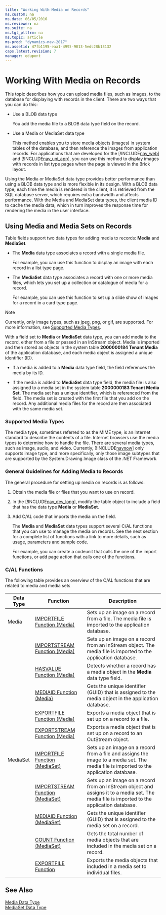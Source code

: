 ```yaml
---
title: "Working With Media on Records"
ms.custom: na
ms.date: 06/05/2016
ms.reviewer: na
ms.suite: na
ms.tgt_pltfrm: na
ms.topic: article
ms-prod: "dynamics-nav-2017"
ms.assetid: 47fb1195-eaa1-4995-9013-5edc28b13132
caps.latest.revision: 7
manager: edupont
---
```

# Working With Media on Records
This topic describes how you can upload media files, such as images, to the database for displaying with records in the client. There are two ways that you can do this:  
  
-   Use a BLOB data type  
  
     You add the media file to a BLOB data type field on the record.  
  
-   Use a Media or MediaSet data type  
  
     This method enables you to store media objects \(images\) in system tables of the database, and then reference the images from application records. For applications that are developed for the [!INCLUDE[nav_web](includes/nav_web_md.md)] and [!INCLUDE[nav_uni_app](includes/nav_uni_app_md.md)], you can use this method to display images with records in list type pages when the page is viewed in the Brick layout.  
  
 Using the Media or MediaSet data type provides better performance than using a BLOB data type and is more flexible in its design. With a BLOB data type, each time the media is rendered in the client, it is retrieved from the SQL database server, which requires extra bandwidth and affects performance. With the Media and MediaSet data types, the client media ID to cache the media data, which in turn improves the response time for rendering the media in the user interface.  
  
## Using Media and Media Sets on Records  
 Table fields support two data types for adding media to records: **Media** and **MediaSet**.  
  
-   The **Media** data type associates a record with a single media file.  
  
     For example, you can use this function to display an image with each record in a list type page.  
  
-   The **MediaSet** data type associates a record with one or more media files, which lets you set up a collection or catalogue of media for a record.  
  
     For example, you can use this function to set up a slide show of images for a record in a card type page.  
  
> [!NOTE]  
>  Currently, only image types, such as jpeg, png, or gif, are supported. For more information, see [Supported Media Types](Working-With-Media-on-Records.md#SupportedMediaTypes).  
  
 With a field set to **Media** or **MediaSet** data type, you can add media to the record, either from a file or passed in an InStream object. Media is imported and then stored as objects in the system table **2000000184 Tenant Media** of the application database, and each media object is assigned a unique identifier \(ID\).  
  
-   If a media is added to a **Media** data type field, the field references the media by its ID.  
  
-   If the media is added to **MediaSet** data type field, the media file is also assigned to a media set in the system table **2000000183 Tenant Media Set**. The media set has a unique identifier, which is referenced from the field. The media set is created with the first file that you add on the record. Any additional media files for the record are then associated with the same media set.  
  
###  <a name="SupportedMediaTypes"></a> Supported Media Types  
 The media type, sometimes referred to as the MIME type, is an Internet standard to describe the contents of a file. Internet browsers use the media types to determine how to handle the file. There are several media types, such as image, audio, and video. Currently, [!INCLUDE[navnow](includes/navnow_md.md)] only supports image type, and more specifically, only those image subtypes that are supported by the System.Drawing.Image class of the .NET Framework.  
  
### General Guidelines for Adding Media to Records  
 The general procedure for setting up media on records is as follows:  
  
1.  Obtain the media file or files that you want to use on record.  
  
2.  In the [!INCLUDE[nav_dev_long](includes/nav_dev_long_md.md)], modify the table object to include a field that has the data type **Media** or **MediaSet**.  
  
3.  Add C/AL code that imports the media on the field.  
  
     The **Media** and **MediaSet** data types support several C/AL functions that you can use to manage the media on records. See the next section for a complete list of functions with a link to more details, such as usage, parameters and sample code.  
  
     For example, you can create a codeunit that calls the one of the import functions, or add page action that calls one of the functions.  
  
### C/AL Functions  
 The following table provides an overview of the C/AL functions that are related to media and media sets.  
  
|Data Type|Function|Description|  
|---------------|--------------|-----------------|  
|Media|[IMPORTFILE Function \(Media\)](IMPORTFILE-Function--Media-.md)|Sets up an image on a record from a file. The media file is imported to the application database.|  
||[IMPORTSTREAM Function \(Media\)](IMPORTSTREAM-Function--Media-.md)|Sets up an image on a record from an InStream object. The media file is imported to the application database.|  
||[HASVALUE Function \(Media\)](HASVALUE-Function--Media-.md)|Detects whether a record has a media object in the **Media** data type field.|  
||[MEDIAID Function \(Media\)](MEDIAID-Function--Media-.md)|Gets the unique identifier \(GUID\) that is assigned to the media object in the application database.|  
||[EXPORTFILE Function \(Media\)](EXPORTFILE-Function--Media-.md)|Exports a media object that is set up on a record to a file.|  
||[EXPORTSTREAM Function \(Media\)](EXPORTSTREAM-Function--Media-.md)|Exports a media object that is set up on a record to an OutStream object.|  
|MediaSet|[IMPORTFILE Function \(MediaSet\)](IMPORTFILE-Function--MediaSet-.md)|Sets up an image on a record from a file and assigns the image to a media set. The media file is imported to the application database.|  
||[IMPORTSTREAM Function \(MediaSet\)](IMPORTSTREAM-Function--MediaSet-.md)|Sets up an image on a record from an InStream object and assigns it to a media set. The media file is imported to the application database.|  
||[MEDIAID Function \(MediaSet\)](MEDIAID-Function--MediaSet-.md)|Gets the unique identifier \(GUID\) that is assigned to the media set on a record.|  
||[COUNT Function \(MediaSet\)](COUNT-Function--MediaSet-.md)|Gets the total number of media objects that are included in the media set on a record.|  
||[EXPORTFILE Function](EXPORTFILE-Function.md)|Exports the media objects that included in a media set to individual files.|  
  
## See Also  
 [Media Data Type](Media-Data-Type.md)   
 [MediaSet Data Type](MediaSet-Data-Type.md)